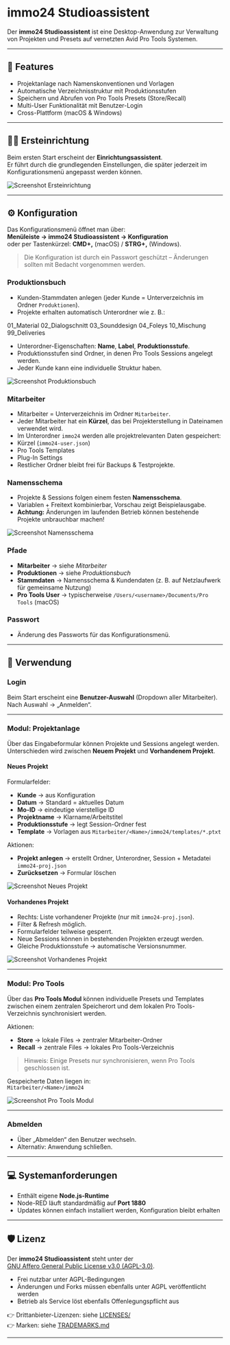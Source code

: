 # immo24 Studioassistent

Der **immo24 Studioassistent** ist eine Desktop-Anwendung zur Verwaltung von Projekten und Presets auf vernetzten Avid Pro Tools Systemen.  

---

## 🚀 Features

- Projektanlage nach Namenskonventionen und Vorlagen  
- Automatische Verzeichnisstruktur mit Produktionsstufen  
- Speichern und Abrufen von Pro Tools Presets (Store/Recall)  
- Multi-User Funktionalität mit Benutzer-Login  
- Cross-Plattform (macOS & Windows)  

---

## 🧑‍💻 Ersteinrichtung

Beim ersten Start erscheint der **Einrichtungsassistent**.  
Er führt durch die grundlegenden Einstellungen, die später jederzeit im Konfigurationsmenü angepasst werden können.

![Screenshot Ersteinrichtung](./docs/screenshots/ersteinrichtung.png)

---

## ⚙️ Konfiguration

Das Konfigurationsmenü öffnet man über:  
**Menüleiste → immo24 Studioassistent → Konfiguration**  
oder per Tastenkürzel: **CMD+,** (macOS) / **STRG+,** (Windows).  

> Die Konfiguration ist durch ein Passwort geschützt – Änderungen sollten mit Bedacht vorgenommen werden.

### Produktionsbuch
- Kunden-Stammdaten anlegen (jeder Kunde = Unterverzeichnis im Ordner `Produktionen`).  
- Projekte erhalten automatisch Unterordner wie z. B.:  

01_Material
02_Dialogschnitt
03_Sounddesign
04_Foleys
10_Mischung
99_Deliveries

- Unterordner-Eigenschaften: **Name**, **Label**, **Produktionsstufe**.  
- Produktionsstufen sind Ordner, in denen Pro Tools Sessions angelegt werden.  
- Jeder Kunde kann eine individuelle Struktur haben.

![Screenshot Produktionsbuch](./docs/screenshots/produktionsbuch.png)

### Mitarbeiter
- Mitarbeiter = Unterverzeichnis im Ordner `Mitarbeiter`.  
- Jeder Mitarbeiter hat ein **Kürzel**, das bei Projekterstellung in Dateinamen verwendet wird.  
- Im Unterordner `immo24` werden alle projektrelevanten Daten gespeichert:  
- Kürzel (`immo24-user.json`)  
- Pro Tools Templates  
- Plug-In Settings  
- Restlicher Ordner bleibt frei für Backups & Testprojekte.

### Namensschema
- Projekte & Sessions folgen einem festen **Namensschema**.  
- Variablen + Freitext kombinierbar, Vorschau zeigt Beispielausgabe.  
- **Achtung:** Änderungen im laufenden Betrieb können bestehende Projekte unbrauchbar machen!

![Screenshot Namensschema](./docs/screenshots/namensschema.png)

### Pfade
- **Mitarbeiter** → siehe *Mitarbeiter*  
- **Produktionen** → siehe *Produktionsbuch*  
- **Stammdaten** → Namensschema & Kundendaten (z. B. auf Netzlaufwerk für gemeinsame Nutzung)  
- **Pro Tools User** → typischerweise `/Users/<username>/Documents/Pro Tools` (macOS)

### Passwort
- Änderung des Passworts für das Konfigurationsmenü.

---

## 📂 Verwendung

### Login
Beim Start erscheint eine **Benutzer-Auswahl** (Dropdown aller Mitarbeiter).  
Nach Auswahl → „Anmelden“.  

---

### Modul: Projektanlage

Über das Eingabeformular können Projekte und Sessions angelegt werden.  
Unterschieden wird zwischen **Neuem Projekt** und **Vorhandenem Projekt**.

#### Neues Projekt
Formularfelder:
- **Kunde** → aus Konfiguration  
- **Datum** → Standard = aktuelles Datum  
- **Mo-ID** → eindeutige vierstellige ID  
- **Projektname** → Klarname/Arbeitstitel  
- **Produktionsstufe** → legt Session-Ordner fest  
- **Template** → Vorlagen aus `Mitarbeiter/<Name>/immo24/templates/*.ptxt`  

Aktionen:
- **Projekt anlegen** → erstellt Ordner, Unterordner, Session + Metadatei `immo24-proj.json`  
- **Zurücksetzen** → Formular löschen  

![Screenshot Neues Projekt](./docs/screenshots/projekt_neu.png)

#### Vorhandenes Projekt
- Rechts: Liste vorhandener Projekte (nur mit `immo24-proj.json`).  
- Filter & Refresh möglich.  
- Formularfelder teilweise gesperrt.  
- Neue Sessions können in bestehenden Projekten erzeugt werden.  
- Gleiche Produktionsstufe → automatische Versionsnummer.  

![Screenshot Vorhandenes Projekt](./docs/screenshots/projekt_vorhanden.png)

---

### Modul: Pro Tools

Über das **Pro Tools Modul** können individuelle Presets und Templates zwischen einem zentralen Speicherort und dem lokalen Pro Tools-Verzeichnis synchronisiert werden.  

Aktionen:
- **Store** → lokale Files → zentraler Mitarbeiter-Ordner  
- **Recall** → zentrale Files → lokales Pro Tools-Verzeichnis  

> Hinweis: Einige Presets nur synchronisieren, wenn Pro Tools geschlossen ist.  

Gespeicherte Daten liegen in:  
`Mitarbeiter/<Name>/immo24`

![Screenshot Pro Tools Modul](./docs/screenshots/protools.png)

---

### Abmelden
- Über „Abmelden“ den Benutzer wechseln.  
- Alternativ: Anwendung schließen.

---

## 💻 Systemanforderungen

- Enthält eigene **Node.js-Runtime**  
- Node-RED läuft standardmäßig auf **Port 1880**  
- Updates können einfach installiert werden, Konfiguration bleibt erhalten  

---

## 🛡️ Lizenz

Der **immo24 Studioassistent** steht unter der  
[GNU Affero General Public License v3.0 (AGPL-3.0)](./LICENSE).  

- Frei nutzbar unter AGPL-Bedingungen  
- Änderungen und Forks müssen ebenfalls unter AGPL veröffentlicht werden  
- Betrieb als Service löst ebenfalls Offenlegungspflicht aus  

👉 Drittanbieter-Lizenzen: siehe [LICENSES/](./LICENSES)  
👉 Marken: siehe [TRADEMARKS.md](./TRADEMARKS.md)

---